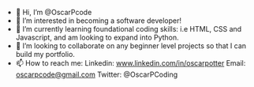 - 👋 Hi, I’m @OscarPcode
- 👀 I’m interested in becoming a software developer!
- 🌱 I’m currently learning foundational coding skills: i.e HTML, CSS and Javascript, and am looking to expand into Python.
- 💞️ I’m looking to collaborate on any beginner level projects so that I can build my portfolio. 
- 📫 How to reach me: Linkedin: www.linkedin.com/in/oscarpotter 
                       Email: oscarpcode@gmail.com
                       Twitter: @OscarPCoding
<!---
OscarPcode/OscarPcode is a ✨ special ✨ repository because its `README.md` (this file) appears on your GitHub profile.
You can click the Preview link to take a look at your changes.
--->
